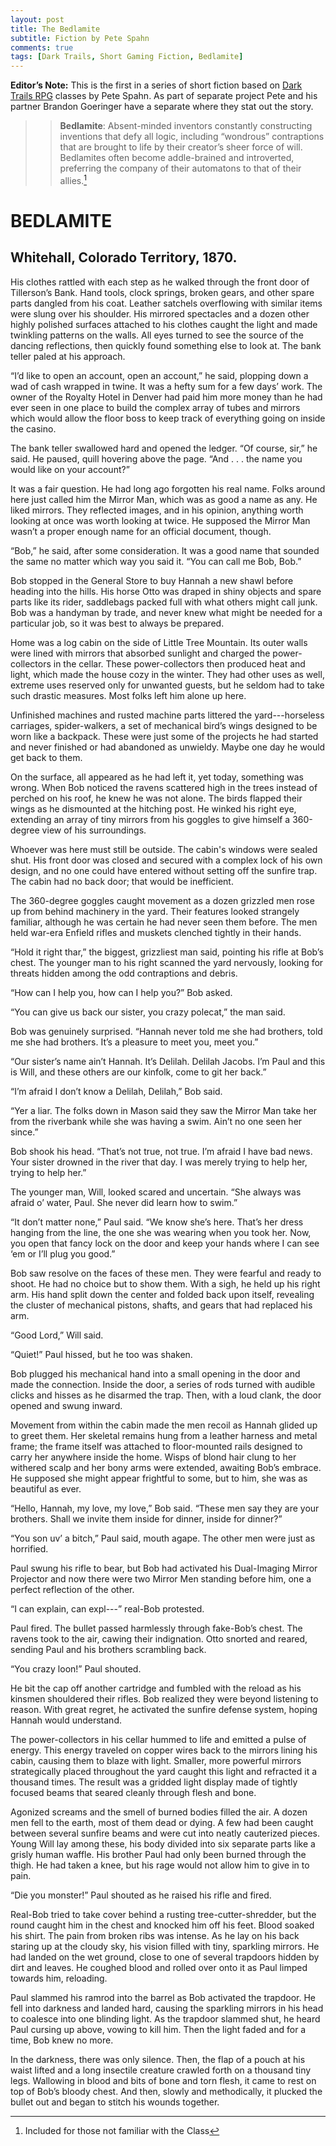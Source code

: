 ```yaml
---
layout: post
title: The Bedlamite
subtitle: Fiction by Pete Spahn
comments: true
tags: [Dark Trails, Short Gaming Fiction, Bedlamite]
---
```


**Editor’s Note:** This is the first in a series of short fiction based on [Dark Trails RPG](https://www.darktrailsrpg.com) classes by Pete Spahn. As part of separate project Pete and his partner Brandon Goeringer have a separate  where they stat out the story.

>>**Bedlamite**: Absent-minded inventors constantly constructing inventions that defy all logic, including “wondrous” contraptions that are brought to life by their creator’s sheer force of will. Bedlamites often become addle-brained and introverted, preferring the company of their automatons to that of their allies.[^1]


# BEDLAMITE
## Whitehall, Colorado Territory, 1870. 

His clothes rattled with each step as he walked through the front door of Tillerson’s Bank. Hand tools, clock springs, broken gears, and other spare parts dangled from his coat. Leather satchels overflowing with similar items were slung over his shoulder. His mirrored spectacles and a dozen other highly polished surfaces attached to his clothes caught the light and made twinkling patterns on the walls. All eyes turned to see the source of the dancing reflections, then quickly found something else to look at. The bank teller paled at his approach. 

“I’d like to open an account, open an account,” he said, plopping down a wad of cash wrapped in twine. It was a hefty sum for a few days’ work. The owner of the Royalty Hotel in Denver had paid him more money than he had ever seen in one place to build the complex array of tubes and mirrors which would allow the floor boss to keep track of everything going on inside the casino.

The bank teller swallowed hard and opened the ledger. “Of course, sir,” he said. He paused, quill hovering above the page. “And . . . the name you would like on your account?”

It was a fair question. He had long ago forgotten his real name. Folks around here just called him the Mirror Man, which was as good a name as any. He liked mirrors. They reflected images, and in his opinion, anything worth looking at once was worth looking at twice. He supposed the Mirror Man wasn’t a proper enough name for an official document, though.

“Bob,” he said, after some consideration. It was a good name that sounded the same no matter which way you said it. “You can call me Bob, Bob.”

Bob stopped in the General Store to buy Hannah a new shawl before heading into the hills. His horse Otto was draped in shiny objects and spare parts like its rider, saddlebags packed full with what others might call junk. Bob was a handyman by trade, and never knew what might be needed for a particular job, so it was best to always be prepared. 

Home was a log cabin on the side of Little Tree Mountain. Its outer walls were lined with mirrors that absorbed sunlight and charged the power-collectors in the cellar. These power-collectors then produced heat and light, which made the house cozy in the winter. They had other uses as well, extreme uses reserved only for unwanted guests, but he seldom had to take such drastic measures. Most folks left him alone up here. 

Unfinished machines and rusted machine parts littered the yard---horseless carriages, spider-walkers, a set of mechanical bird’s wings designed to be worn like a backpack. These were just some of the projects he had started and never finished or had abandoned as unwieldy. Maybe one day he would get back to them. 

On the surface, all appeared as he had left it, yet today, something was wrong. When Bob noticed the ravens scattered high in the trees instead of perched on his roof, he knew he was not alone. The birds flapped their wings as he dismounted at the hitching post. He winked his right eye, extending an array of tiny mirrors from his goggles to give himself a 360-degree view of his surroundings.

Whoever was here must still be outside. The cabin's windows were sealed shut. His front door was closed and secured with a complex lock of his own design, and no one could have entered without setting off the sunfire trap. The cabin had no back door; that would be inefficient.

The 360-degree goggles caught movement as a dozen grizzled men rose up from behind machinery in the yard. Their features looked strangely familiar, although he was certain he had never seen them before. The men held war-era Enfield rifles and muskets clenched tightly in their hands.

“Hold it right thar,” the biggest, grizzliest man said, pointing his rifle at Bob’s chest. The younger man to his right scanned the yard nervously, looking for threats hidden among the odd contraptions and debris.

“How can I help you, how can I help you?” Bob asked.

“You can give us back our sister, you crazy polecat,” the man said.

Bob was genuinely surprised. “Hannah never told me she had brothers, told me she had brothers. It’s a pleasure to meet you, meet you.”

“Our sister’s name ain’t Hannah. It’s Delilah. Delilah Jacobs. I’m Paul and this is Will, and these others are our kinfolk, come to git her back.”

“I’m afraid I don’t know a Delilah, Delilah,” Bob said.

“Yer a liar. The folks down in Mason said they saw the Mirror Man take her from the riverbank while she was having a swim. Ain’t no one seen her since.”

Bob shook his head. “That’s not true, not true. I’m afraid I have bad news. Your sister drowned in the river that day. I was merely trying to help her, trying to help her.”

The younger man, Will, looked scared and uncertain. “She always was afraid o’ water, Paul. She never did learn how to swim.”

“It don’t matter none,” Paul said. “We know she’s here. That’s her dress hanging from the line, the one she was wearing when you took her. Now, you open that fancy lock on the door and keep your hands where I can see ‘em or I’ll plug you good.”

Bob saw resolve on the faces of these men. They were fearful and ready to shoot. He had no choice but to show them. With a sigh, he held up his right arm. His hand split down the center and folded back upon itself, revealing the cluster of mechanical pistons, shafts, and gears that had replaced his arm.

“Good Lord,” Will said.

“Quiet!” Paul hissed, but he too was shaken.

Bob plugged his mechanical hand into a small opening in the door and made the connection. Inside the door, a series of rods turned with audible clicks and hisses as he disarmed the trap. Then, with a loud clank, the door opened and swung inward.

Movement from within the cabin made the men recoil as Hannah glided up to greet them. Her skeletal remains hung from a leather harness and metal frame; the frame itself was attached to floor-mounted rails designed to carry her anywhere inside the home. Wisps of blond hair clung to her withered scalp and her bony arms were extended, awaiting Bob’s embrace. He supposed she might appear frightful to some, but to him, she was as beautiful as ever.

“Hello, Hannah, my love, my love,” Bob said. “These men say they are your brothers. Shall we invite them inside for dinner, inside for dinner?”

“You son uv’ a bitch,” Paul said, mouth agape. The other men were just as horrified.

Paul swung his rifle to bear, but Bob had activated his Dual-Imaging Mirror Projector and now there were two Mirror Men standing before him, one a perfect reflection of the other.

“I can explain, can expl---” real-Bob protested.

Paul fired. The bullet passed harmlessly through fake-Bob’s chest. The ravens took to the air, cawing their indignation. Otto snorted and reared, sending Paul and his brothers scrambling back.

“You crazy loon!” Paul shouted. 

He bit the cap off another cartridge and fumbled with the reload as his kinsmen shouldered their rifles. Bob realized they were beyond listening to reason. With great regret, he activated the sunfire defense system, hoping Hannah would understand.
 
The power-collectors in his cellar hummed to life and emitted a pulse of energy. This energy traveled on copper wires back to the mirrors lining his cabin, causing them to blaze with light. Smaller, more powerful mirrors strategically placed throughout the yard caught this light and refracted it a thousand times. The result was a gridded light display made of tightly focused beams that seared cleanly through flesh and bone. 

Agonized screams and the smell of burned bodies filled the air. A dozen men fell to the earth, most of them dead or dying. A few had been caught between several sunfire beams and were cut into neatly cauterized pieces. Young Will lay among these, his body divided into six separate parts like a grisly human waffle. His brother Paul had only been burned through the thigh. He had taken a knee, but his rage would not allow him to give in to pain. 

“Die you monster!” Paul shouted as he raised his rifle and fired. 

Real-Bob tried to take cover behind a rusting tree-cutter-shredder, but the round caught him in the chest and knocked him off his feet. Blood soaked his shirt. The pain from broken ribs was intense. As he lay on his back staring up at the cloudy sky, his vision filled with tiny, sparkling mirrors. He had landed on the wet ground, close to one of several trapdoors hidden by dirt and leaves. He coughed blood and rolled over onto it as Paul limped towards him, reloading.

Paul slammed his ramrod into the barrel as Bob activated the trapdoor. He fell into darkness and landed hard, causing the sparkling mirrors in his head to coalesce into one blinding light. As the trapdoor slammed shut, he heard Paul cursing up above, vowing to kill him. Then the light faded and for a time, Bob knew no more.

In the darkness, there was only silence. Then, the flap of a pouch at his waist lifted and a long insectile creature crawled forth on a thousand tiny legs. Wallowing in blood and bits of bone and torn flesh, it came to rest on top of Bob’s bloody chest. And then, slowly and methodically, it plucked the bullet out and began to stitch his wounds together.


[^1]: Included for those not familiar with the Class
